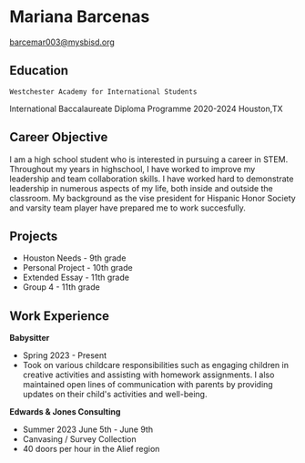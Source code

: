 # Mariana Barcenas 
barcemar003@mysbisd.org
## Education                                                       
    Westchester Academy for International Students 
International Baccalaureate Diploma Programme 
2020-2024
Houston,TX
## Career Objective 
I am a high school student who is interested in pursuing a career in STEM. Throughout my years in highschool, I have worked to improve my leadership and team collaboration skills. I have worked hard to demonstrate leadership in numerous aspects of my life, both inside and outside the classroom. My background as the vise president for Hispanic Honor Society and varsity team player have prepared me to work succesfully. 
## Projects
- Houston Needs - 9th grade
- Personal Project - 10th grade
- Extended Essay - 11th grade
- Group 4 - 11th grade 

## Work Experience 
    
**Babysitter**
- Spring 2023 - Present 
- Took on various childcare responsibilities such as engaging children in creative activities and assisting with homework assignments. I also maintained open lines of communication with parents by providing updates on their child's activities and well-being.
   
**Edwards & Jones Consulting**
- Summer 2023 June 5th - June 9th 
- Canvasing / Survey Collection 
- 40 doors per hour in the Alief region 
    
